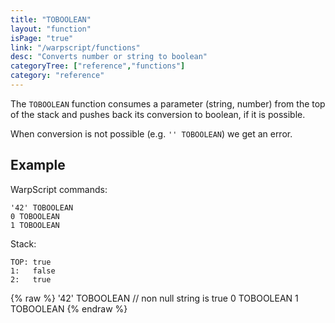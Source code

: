 ```yaml
---
title: "TOBOOLEAN"
layout: "function"
isPage: "true"
link: "/warpscript/functions"
desc: "Converts number or string to boolean"
categoryTree: ["reference","functions"]
category: "reference"
---
```

 

The `TOBOOLEAN` function consumes a parameter (string, number) from the top of the stack and pushes back its conversion to boolean, if it is possible.

When conversion is not possible (e.g. `'' TOBOOLEAN`) we get an error.


## Example ##

WarpScript commands:

    '42' TOBOOLEAN
    0 TOBOOLEAN
    1 TOBOOLEAN

Stack: 

    TOP: true
    1:   false
    2:   true    

{% raw %}
<warp10-warpscript-widget backend="{{backend}}"  exec-endpoint="{{execEndpoint}}">
'42' TOBOOLEAN // non null string is true
0 TOBOOLEAN
1 TOBOOLEAN
</warp10-warpscript-widget>
{% endraw %}    



